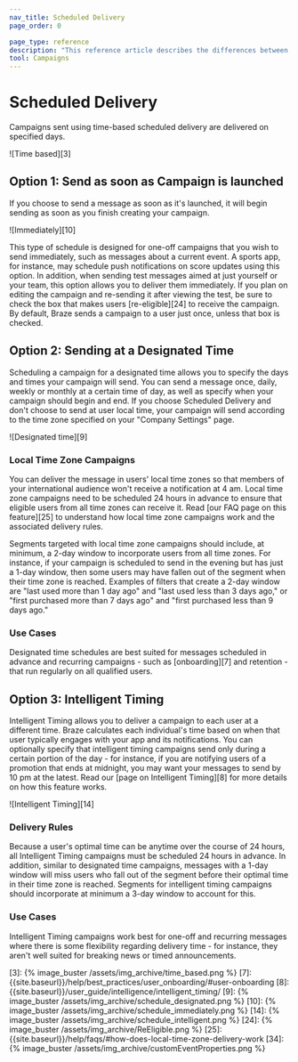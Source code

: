 ```yaml
---
nav_title: Scheduled Delivery
page_order: 0

page_type: reference
description: "This reference article describes the differences between time-based scheduling options for campaign delivery."
tool: Campaigns
---
```


# Scheduled Delivery

Campaigns sent using time-based scheduled delivery are delivered on specified days.

![Time based][3]

## Option 1: Send as soon as Campaign is launched

If you choose to send a message as soon as it's launched, it will begin sending as soon as you finish creating your campaign.

![Immediately][10]

This type of schedule is designed for one-off campaigns that you wish to send immediately, such as messages about a current event. A sports app, for instance, may schedule push notifications on score updates using this option. In addition, when sending test messages aimed at just yourself or your team, this option allows you to deliver them immediately. If you plan on editing the campaign and re-sending it after viewing the test, be sure to check the box that makes users [re-eligible][24] to receive the campaign. By default, Braze sends a campaign to a user just once, unless that box is checked.

## Option 2: Sending at a Designated Time

Scheduling a campaign for a designated time allows you to specify the days and times your campaign will send. You can send a message once, daily, weekly or monthly at a certain time of day, as well as specify when your campaign should begin and end. If you choose Scheduled Delivery and don't choose to send at user local time, your campaign will send according to the time zone specified on your "Company Settings" page.

![Designated time][9]

### Local Time Zone Campaigns

You can deliver the message in users' local time zones so that members of your international audience won't receive a notification at 4 am. Local time zone campaigns need to be scheduled 24 hours in advance to ensure that eligible users from all time zones can receive it. Read [our FAQ page on this feature][25] to understand how local time zone campaigns work and the associated delivery rules.

Segments targeted with local time zone campaigns should include, at minimum, a 2-day window to incorporate users from all time zones. For instance, if your campaign is scheduled to send in the evening but has just a 1-day window, then some users may have fallen out of the segment when their time zone is reached. Examples of filters that create a 2-day window are "last used more than 1 day ago" and "last used less than 3 days ago," or "first purchased more than 7 days ago" and "first purchased less than 9 days ago."

### Use Cases

Designated time schedules are best suited for messages scheduled in advance and recurring campaigns - such as [onboarding][7] and retention - that run regularly on all qualified users.

## Option 3: Intelligent Timing

Intelligent Timing allows you to deliver a campaign to each user at a different time. Braze calculates each individual's time based on when that user typically engages with your app and its notifications. You can optionally specify that intelligent timing campaigns send only during a certain portion of the day - for instance, if you are notifying users of a promotion that ends at midnight, you may want your messages to send by 10 pm at the latest. Read our [page on Intelligent Timing][8] for more details on how this feature works.

![Intelligent Timing][14]

### Delivery Rules

Because a user's optimal time can be anytime over the course of 24 hours, all Intelligent Timing campaigns must be scheduled 24 hours in advance. In addition, similar to designated time campaigns, messages with a 1-day window will miss users who fall out of the segment before their optimal time in their time zone is reached. Segments for intelligent timing campaigns should incorporate at minimum a 3-day window to account for this.

### Use Cases

Intelligent Timing campaigns work best for one-off and recurring messages where there is some flexibility regarding delivery time - for instance, they aren't well suited for breaking news or timed announcements.

[3]: {% image_buster /assets/img_archive/time_based.png %}
[7]: {{site.baseurl}}/help/best_practices/user_onboarding/#user-onboarding
[8]: {{site.baseurl}}/user_guide/intelligence/intelligent_timing/
[9]: {% image_buster /assets/img_archive/schedule_designated.png %}
[10]: {% image_buster /assets/img_archive/schedule_immediately.png %}
[14]: {% image_buster /assets/img_archive/schedule_intelligent.png %}
[24]: {% image_buster /assets/img_archive/ReEligible.png %}
[25]: {{site.baseurl}}/help/faqs/#how-does-local-time-zone-delivery-work
[34]: {% image_buster /assets/img_archive/customEventProperties.png %}
